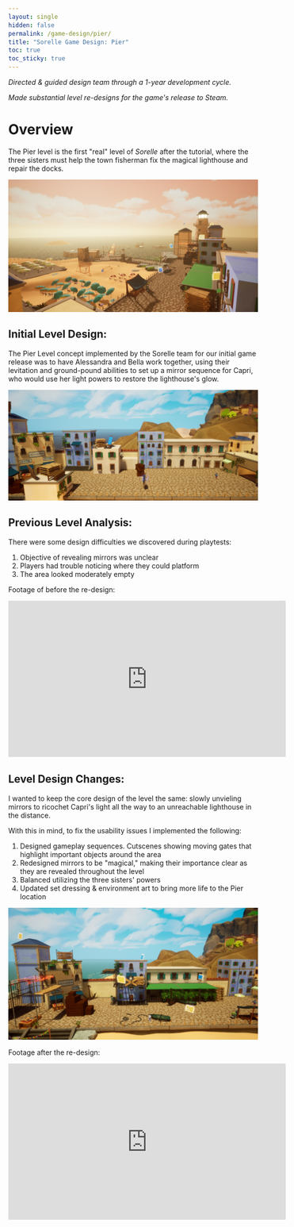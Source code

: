 ```yaml
---
layout: single
hidden: false
permalink: /game-design/pier/
title: "Sorelle Game Design: Pier"
toc: true
toc_sticky: true 
---
```


*Directed & guided design team through a 1-year development cycle.*

*Made substantial level re-designs for the game's release to Steam.*

# Overview
The Pier level is the first "real" level of *Sorelle* after the tutorial, where the three sisters must help the town fisherman fix the magical lighthouse and repair the docks.

![](/assets/images/Pier_Overview_01.png)

## Initial Level Design:
The Pier Level concept implemented by the Sorelle team for our initial game release was to have Alessandra and Bella work together, using their levitation and ground-pound abilities to set up a mirror sequence for Capri, who would use her light powers to restore the lighthouse's glow.

![](/assets/images/Pier_Overview_05.png)

## Previous Level Analysis:
There were some design difficulties we discovered during playtests:
1. Objective of revealing mirrors was unclear
2. Players had trouble noticing where they could platform
3. The area looked moderately empty

Footage of before the re-design:
<iframe width="560" height="315" src="https://www.youtube.com/embed/6kFB0QaQG1Q?si=QVf8_vlBdXdlRJQ1&amp;start=630" title="YouTube video player" frameborder="0" allow="accelerometer; autoplay; clipboard-write; encrypted-media; gyroscope; picture-in-picture; web-share" referrerpolicy="strict-origin-when-cross-origin" allowfullscreen></iframe>

## Level Design Changes:
I wanted to keep the core design of the level the same: slowly unvieling mirrors to ricochet Capri's light all the way to an unreachable lighthouse in the distance.

With this in mind, to fix the usability issues I implemented the following:
1. Designed gameplay sequences. Cutscenes showing moving gates that highlight important objects around the area
2. Redesigned mirrors to be "magical," making their importance clear as they are revealed throughout the level
3. Balanced utilizing the three sisters' powers
4. Updated set dressing & environment art to bring more life to the Pier location

![](/assets/images/Pier_Overview_03.png)

Footage after the re-design:
<iframe width="560" height="315" src="https://www.youtube.com/embed/ujYbKNIl4i8?si=858T3sqVzL2rjkrv&amp;start=473" title="YouTube video player" frameborder="0" allow="accelerometer; autoplay; clipboard-write; encrypted-media; gyroscope; picture-in-picture; web-share" referrerpolicy="strict-origin-when-cross-origin" allowfullscreen></iframe>